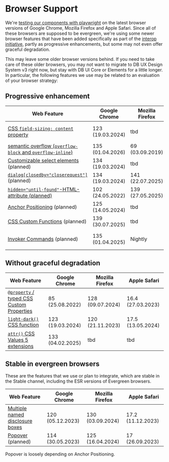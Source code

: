 # Browser Support

We're [testing our components with playwright](../../foundations/test-table) on the latest browser versions of Google Chrome, Mozilla Firefox and Apple Safari. Since all of these browsers are supposed to be evergreen, we're using some newer browser features that have been added specifically as part of the [interop initiative](https://web.dev/blog/interop-2025), partly as progressive enhancements, but some may not even offer graceful degradation.

This may leave some older browser versions behind. If you need to take care of these older browsers, you may not want to migrate to DB UX Design System v3 right now, but stay with DB UI Core or Elements for a little longer. In particular, the following features we use may be related to an evaluation of your browser strategy:

## Progressive enhancement

| Web Feature                                                                                                                             | Google Chrome    | Mozilla Firefox  | Apple Safari                                                                                                         |
| --------------------------------------------------------------------------------------------------------------------------------------- | ---------------- | ---------------- | -------------------------------------------------------------------------------------------------------------------- |
| [CSS `field-sizing: content` property](https://caniuse.com/mdn-css_properties_field-sizing_content)                                     | 123 (19.03.2024) | tbd              | Technology Preview (220)                                                                                             |
| [semantic overflow (`overflow-block` and `overflow-inline`)](https://caniuse.com/mdn-css_properties_overflow-block)                     | 135 (01.04.2026) | 69 (03.09.2019)  | 26                                                                                                                   |
| [Customizable select elements](https://caniuse.com/selectlist) (planned)                                                                | 134 (19.03.2024) | tbd              | tbd                                                                                                                  |
| [`dialog[closedby="closerequest"]`](https://developer.mozilla.org/en-US/docs/Web/HTML/Reference/Elements/dialog#closerequest) (planned) | 134 (19.03.2024) | 141 (22.07.2025) | tbd                                                                                                                  |
| [`hidden="until-found"`-HTML-attribute (planned)](https://caniuse.com/mdn-html_global_attributes_hidden_until-found)                    | 102 (24.05.2022) | 139 (27.05.2025) | tbd                                                                                                                  |
| [Anchor Positioning](https://caniuse.com/css-anchor-positioning) (planned)                                                              | 125 (14.05.2024) | tbd              | ["this fall"](https://webkit.org/blog/16993/news-from-wwdc25-web-technology-coming-this-fall-in-safari-26-beta/#css) |
| [CSS Custom Functions](https://www.bram.us/2025/02/09/css-custom-functions-teaser/) (planned)                                           | 139 (30.07.2025) | tbd              | tbd                                                                                                                  |
| [Invoker Commands](https://caniuse.com/mdn-html_elements_button_commandfor) (planned)                                           | 135 (01.04.2025) | Nightly              | Technology Preview (211)                                                                                                                  |

## Without graceful degradation

| Web Feature                                                                                             | Google Chrome    | Mozilla Firefox  | Apple Safari      |
| ------------------------------------------------------------------------------------------------------- | ---------------- | ---------------- | ----------------- |
| [`@property` / typed CSS Custom Properties](https://developer.mozilla.org/en-US/docs/Web/CSS/@property) | 85 (25.08.2022)  | 128 (09.07.2024) | 16.4 (27.03.2023) |
| [`light-dark()` CSS function](https://developer.mozilla.org/en-US/docs/Web/CSS/color_value/light-dark)  | 123 (19.03.2024) | 120 (21.11.2023) | 17.5 (13.05.2024) |
| [`attr()` CSS Values 5 extensions](https://developer.mozilla.org/en-US/docs/Web/CSS/attr)               | 133 (04.02.2025) | tbd              | tbd               |

## Stable in evergreen browsers

These are the features that we use or plan to integrate, which are stable in the Stable channel, including the ESR versions of Evergreen browsers.

| Web Feature                                                                                                                                     | Google Chrome    | Mozilla Firefox  | Apple Safari      |
| ----------------------------------------------------------------------------------------------------------------------------------------------- | ---------------- | ---------------- | ----------------- |
| [Multiple named disclosure boxes](https://developer.mozilla.org/en-US/docs/Web/HTML/Reference/Elements/details#multiple_named_disclosure_boxes) | 120 (05.12.2023) | 130 (03.09.2024) | 17.2 (11.12.2023) |
| [Popover](https://caniuse.com/mdn-api_htmlelement_popover) (planned)                                                                            | 114 (30.05.2023) | 125 (16.04.2024) | 17 (26.09.2023)   |

Popover is loosely depending on Anchor Positioning.
